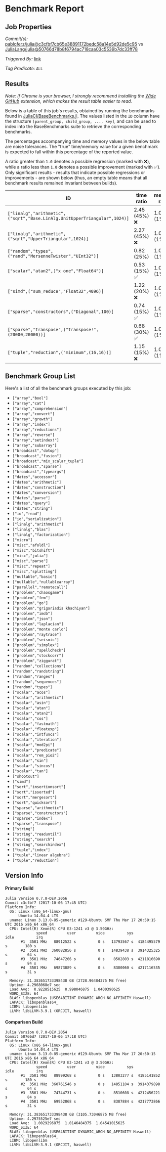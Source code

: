 # Benchmark Report

## Job Properties

*Commit(s):* [pabloferz/julia@c3cfbf7cb65e38891172bedc58a14e5d92de5c95](https://github.com/pabloferz/julia/commit/c3cfbf7cb65e38891172bedc58a14e5d92de5c95) vs [JuliaLang/julia@50766d78b8f6794ac718caa03c5539b7dc33ff78](https://github.com/JuliaLang/julia/commit/50766d78b8f6794ac718caa03c5539b7dc33ff78)

*Triggered By:* [link](https://github.com/JuliaLang/julia/pull/24017#issuecomment-334836957)

*Tag Predicate:* `ALL`

## Results

*Note: If Chrome is your browser, I strongly recommend installing the [Wide GitHub](https://chrome.google.com/webstore/detail/wide-github/kaalofacklcidaampbokdplbklpeldpj?hl=en)
extension, which makes the result table easier to read.*

Below is a table of this job's results, obtained by running the benchmarks found in
[JuliaCI/BaseBenchmarks.jl](https://github.com/JuliaCI/BaseBenchmarks.jl). The values
listed in the `ID` column have the structure `[parent_group, child_group, ..., key]`,
and can be used to index into the BaseBenchmarks suite to retrieve the corresponding
benchmarks.

The percentages accompanying time and memory values in the below table are noise tolerances. The "true"
time/memory value for a given benchmark is expected to fall within this percentage of the reported value.

A ratio greater than `1.0` denotes a possible regression (marked with :x:), while a ratio less
than `1.0` denotes a possible improvement (marked with :white_check_mark:). Only significant results - results
that indicate possible regressions or improvements - are shown below (thus, an empty table means that all
benchmark results remained invariant between builds).

| ID | time ratio | memory ratio |
|----|------------|--------------|
| `["linalg","arithmetic",("sqrt","Base.LinAlg.UnitUpperTriangular",1024)]` | 2.45 (45%) :x: | 1.00 (1%)  |
| `["linalg","arithmetic",("sqrt","UpperTriangular",1024)]` | 2.27 (45%) :x: | 1.00 (1%)  |
| `["random","types",("rand","MersenneTwister","UInt32")]` | 0.82 (25%)  | 1.07 (1%) :x: |
| `["scalar","atan2",("x one","Float64")]` | 0.53 (15%) :white_check_mark: | 1.00 (1%)  |
| `["simd",("sum_reduce","Float32",4096)]` | 1.22 (20%) :x: | 1.00 (1%)  |
| `["sparse","constructors",("Diagonal",100)]` | 0.74 (15%) :white_check_mark: | 1.00 (1%)  |
| `["sparse","transpose",("transpose!",(20000,20000))]` | 0.68 (30%) :white_check_mark: | 1.00 (1%)  |
| `["tuple","reduction",("minimum",(16,16))]` | 1.15 (15%) :x: | 1.00 (1%)  |

## Benchmark Group List

Here's a list of all the benchmark groups executed by this job:

- `["array","bool"]`
- `["array","cat"]`
- `["array","comprehension"]`
- `["array","convert"]`
- `["array","growth"]`
- `["array","index"]`
- `["array","reductions"]`
- `["array","reverse"]`
- `["array","setindex!"]`
- `["array","subarray"]`
- `["broadcast","dotop"]`
- `["broadcast","fusion"]`
- `["broadcast","mix_scalar_tuple"]`
- `["broadcast","sparse"]`
- `["broadcast","typeargs"]`
- `["dates","accessor"]`
- `["dates","arithmetic"]`
- `["dates","construction"]`
- `["dates","conversion"]`
- `["dates","parse"]`
- `["dates","query"]`
- `["dates","string"]`
- `["io","read"]`
- `["io","serialization"]`
- `["linalg","arithmetic"]`
- `["linalg","blas"]`
- `["linalg","factorization"]`
- `["micro"]`
- `["misc","afoldl"]`
- `["misc","bitshift"]`
- `["misc","julia"]`
- `["misc","parse"]`
- `["misc","repeat"]`
- `["misc","splatting"]`
- `["nullable","basic"]`
- `["nullable","nullablearray"]`
- `["parallel","remotecall"]`
- `["problem","chaosgame"]`
- `["problem","fem"]`
- `["problem","go"]`
- `["problem","grigoriadis khachiyan"]`
- `["problem","imdb"]`
- `["problem","json"]`
- `["problem","laplacian"]`
- `["problem","monte carlo"]`
- `["problem","raytrace"]`
- `["problem","seismic"]`
- `["problem","simplex"]`
- `["problem","spellcheck"]`
- `["problem","stockcorr"]`
- `["problem","ziggurat"]`
- `["random","collections"]`
- `["random","randstring"]`
- `["random","ranges"]`
- `["random","sequences"]`
- `["random","types"]`
- `["scalar","acos"]`
- `["scalar","arithmetic"]`
- `["scalar","asin"]`
- `["scalar","atan"]`
- `["scalar","atan2"]`
- `["scalar","cos"]`
- `["scalar","fastmath"]`
- `["scalar","floatexp"]`
- `["scalar","intfuncs"]`
- `["scalar","iteration"]`
- `["scalar","mod2pi"]`
- `["scalar","predicate"]`
- `["scalar","rem_pio2"]`
- `["scalar","sin"]`
- `["scalar","sincos"]`
- `["scalar","tan"]`
- `["shootout"]`
- `["simd"]`
- `["sort","insertionsort"]`
- `["sort","issorted"]`
- `["sort","mergesort"]`
- `["sort","quicksort"]`
- `["sparse","arithmetic"]`
- `["sparse","constructors"]`
- `["sparse","index"]`
- `["sparse","transpose"]`
- `["string"]`
- `["string","readuntil"]`
- `["string","search"]`
- `["string","searchindex"]`
- `["tuple","index"]`
- `["tuple","linear algebra"]`
- `["tuple","reduction"]`

## Version Info

#### Primary Build

```
Julia Version 0.7.0-DEV.2056
Commit c3cfbf7 (2017-10-06 17:45 UTC)
Platform Info:
  OS: Linux (x86_64-linux-gnu)
      Ubuntu 14.04.4 LTS
  uname: Linux 3.13.0-85-generic #129-Ubuntu SMP Thu Mar 17 20:50:15 UTC 2016 x86_64 x86_64
  CPU: Intel(R) Xeon(R) CPU E3-1241 v3 @ 3.50GHz: 
              speed         user         nice          sys         idle          irq
       #1  3501 MHz   88912522 s          0 s   13793567 s  4184495579 s        180 s
       #2  3501 MHz  360082856 s          0 s   14839438 s  3914325325 s         64 s
       #3  3501 MHz   74647266 s          0 s    8502803 s  4211816690 s         84 s
       #4  3501 MHz   69873089 s          0 s    8380060 s  4217116535 s         31 s
       
  Memory: 31.383651733398438 GB (2728.96484375 MB free)
  Uptime: 4.2968068e7 sec
  Load Avg:  0.9228515625  0.998046875  1.0400390625
  WORD_SIZE: 64
  BLAS: libopenblas (USE64BITINT DYNAMIC_ARCH NO_AFFINITY Haswell)
  LAPACK: libopenblas64_
  LIBM: libopenlibm
  LLVM: libLLVM-3.9.1 (ORCJIT, haswell)

```

#### Comparison Build

```
Julia Version 0.7.0-DEV.2054
Commit 50766d7 (2017-10-06 17:18 UTC)
Platform Info:
  OS: Linux (x86_64-linux-gnu)
      Ubuntu 14.04.4 LTS
  uname: Linux 3.13.0-85-generic #129-Ubuntu SMP Thu Mar 17 20:50:15 UTC 2016 x86_64 x86_64
  CPU: Intel(R) Xeon(R) CPU E3-1241 v3 @ 3.50GHz: 
              speed         user         nice          sys         idle          irq
       #1  3501 MHz   88999268 s          0 s   13803277 s  4185141852 s        180 s
       #2  3501 MHz  360761546 s          0 s   14851104 s  3914379898 s         64 s
       #3  3501 MHz   74744731 s          0 s    8510608 s  4212456221 s         84 s
       #4  3501 MHz   69952868 s          0 s    8387884 s  4217773866 s         31 s
       
  Memory: 31.383651733398438 GB (3105.73046875 MB free)
  Uptime: 4.2975525e7 sec
  Load Avg:  1.0029296875  1.0146484375  1.04541015625
  WORD_SIZE: 64
  BLAS: libopenblas (USE64BITINT DYNAMIC_ARCH NO_AFFINITY Haswell)
  LAPACK: libopenblas64_
  LIBM: libopenlibm
  LLVM: libLLVM-3.9.1 (ORCJIT, haswell)

```
